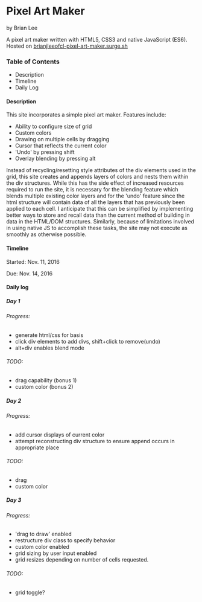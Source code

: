 # Pixel Art Maker
by Brian Lee

A pixel art maker written with HTML5, CSS3 and native JavaScript (ES6). Hosted on [brianjleeofcl-pixel-art-maker.surge.sh](brianjleeofcl-pixel-art-maker.surge.sh)

### Table of Contents
- Description
- Timeline
- Daily Log


#### Description

This site incorporates a simple pixel art maker. Features include:
- Ability to configure size of grid
- Custom colors
- Drawing on multiple cells by dragging
- Cursor that reflects the current color
- 'Undo' by pressing shift
- Overlay blending by pressing alt

Instead of recycling/resetting style attributes of the div elements used in the grid, this site creates and appends layers of colors and nests them within the div structures. While this has the side effect of increased resources required to run the site, it is necessary for the blending feature which blends multiple existing color layers and for the 'undo' feature since the html structure will contain data of all the layers that has previously been applied to each cell. I anticipate that this can be simplified by implementing better ways to store and recall data than the current method of building in data in the HTML/DOM structures. Similarly, because of limitations involved in using native JS to accomplish these tasks, the site may not execute as smoothly as otherwise possible.

#### Timeline
Started: Nov. 11, 2016

Due: Nov. 14, 2016

#### Daily log
##### Day 1
###### Progress:
 * generate html/css for basis
 * click div elements to add divs, shift+click to remove(undo)
 * alt+div enables blend mode

###### TODO:
 - drag capability (bonus 1)
 - custom color (bonus 2)

##### Day 2
###### Progress:
* add cursor displays of current color
* attempt reconstructing div structure to ensure append occurs in appropriate place

###### TODO:
- drag
- custom color

##### Day 3
###### Progress:
* 'drag to draw' enabled
* restructure div class to specify behavior
* custom color enabled
* grid sizing by user input enabled
* grid resizes depending on number of cells requested.

###### TODO:
- grid toggle?
